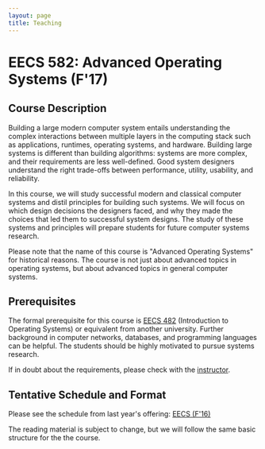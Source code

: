 ```yaml
---
layout: page
title: Teaching
---
```


# EECS 582: Advanced Operating Systems (F'17)

## Course Description

Building a large modern computer system entails understanding the complex interactions between multiple layers in the computing stack such as applications, runtimes, operating systems, and hardware. Building large systems is different than building algorithms: systems are more complex, and their requirements are less well-defined. Good system designers understand the right trade-offs between performance, utility, usability, and reliability. 

In this course, we will study successful modern and classical computer systems and distil principles for building such systems. We will focus on which design decisions the designers faced, and why they made the choices that led them to successful system designs. The study of these systems and principles will prepare students for future computer systems research. 

Please note that the name of this course is "Advanced Operating Systems" for historical reasons. The course is not just about advanced topics in operating systems, but about advanced topics in general computer systems.
  
## Prerequisites

The formal prerequisite for this course is [EECS 482](https://web.eecs.umich.edu/~pmchen/eecs482/) (Introduction to Operating Systems) or equivalent from another university. Further background in computer networks, databases, and programming languages can be helpful. The students should be highly motivated to pursue systems research.

 If in doubt about the requirements, please check with the <a href="mailto:barisk@umich.edu?Subject=[EECS 582]%20Question" target="_top">instructor</a>.

<!---## Format

Each week, students will be responsible for writing reviews for assigned paper readings.
  
We will conduct this course as a seminar course, where we read seminal papers about computer systems research. Everyone is expected to present a paper (~20 minutes), and lead a discussion of the designated papers. 
-->
  
## Tentative Schedule and Format

Please see the schedule from last year's offering: [EECS (F'16)](http://www.mosharaf.com/eecs582-f16/)

The reading material is subject to change, but we will follow the same basic structure for the the course.
  
<!---
During my PhD, I TAed for the following courses:

* [Programming II](http://isa.epfl.ch/imoniteur_ISAP/!itffichecours.htm?ww_i_matiere=1775702&ww_x_anneeacad=213638028&ww_i_section=945244&ww_i_niveau=6683111&ww_c_langue=en) (1<sup>st</sup> year undergraduate programming course), 2010
* [Software Engineering](http://sweng.epfl.ch/) (3<sup>rd</sup> year undergraduate software engineering course), 2011-2013
* [Principles of Computer Systems](http://pocs.epfl.ch/) (Graduate level systems course), 2014

Here are two lectures I gave on design patterns as part of the [Software Engineering](http://sweng.epfl.ch/) course at EPFL:

<a href="http://klewel.com/conferences/epfl-sweng-2011/index.php?talkID=20">Design patterns I</a>
<a href="http://klewel.com/conferences/epfl-sweng-2011/index.php?talkID=20"><img class="talkSnapshotImg" src="http://www.klewel.com/conferences/epfl-sweng-2011/21/snapshot.jpg" border="0">
</a>

<a href="http://klewel.com/conferences/epfl-sweng-2011/index.php?talkID=21">Design patterns II</a>
<a href="http://klewel.com/conferences/epfl-sweng-2011/index.php?talkID=21">
<img class="talkSnapshotImg" src="http://www.klewel.com/conferences/epfl-sweng-2011/22/snapshot.jpg" border="0"></a>
-->